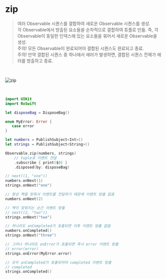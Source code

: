 zip
===

> 여러 Observable 시퀀스를 결합하여 새로운 Observable 시퀀스를 생성.  
> 각 Observable에서 방출된 요소들을 순차적으로 결합하여 튜플로 만듦.
> 즉, 각 Observable이 동일한 인덱스에 있는 요소들을 묶어서 새로운 Observable을 생성.  
> 주의! 모든 Observable이 완료되어야 결합된 시퀀스도 완료되고 종료.  
> 주의! 만약 결합된 시퀀스 중 하나에서 에러가 발생하면, 결합된 시퀀스 전체가 에러를 방출하고 종료.  

&nbsp;

![zip](https://github.com/user-attachments/assets/23ab4dc0-3594-478a-a818-fe769f06a5f6)

&nbsp;

```swift
import UIKit
import RxSwift

let disposeBag = DisposeBag()

enum MyError: Error {
   case error
}

let numbers = PublishSubject<Int>()
let strings = PublishSubject<String>()

Observable.zip(numbers, strings)
    // tuple로 이벤트 전달
    .subscribe { print($0) }
    .disposed(by: disposeBag)

// next((1, "one"))
numbers.onNext(1)
strings.onNext("one")

// 항상 짝을 맞춰서 이벤트를 전달하기 때문에 이벤트 방출 없음
numbers.onNext(2)

// 짝이 맞춰지는 순간 이벤트 방출
// next((2, "two"))
strings.onNext("two")

// 하나라도 onCompleted가 호출되면 이후 이벤트 방출 없음
numbers.onCompleted()
strings.onNext("three")

// 그러나 하나라도 onError가 호출되면 즉시 error 이벤트 방출
// error(error)
strings.onError(MyError.error)

// 모두 onCompleted가 호출되어야 completed 이벤트 방출
// completed
strings.onCompleted()
```
